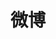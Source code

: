 ﻿---
id: 130
title: "微博"
weight: 130
version: "1.0.0"
updateTime: "2022-06-23T17:19:32"
debName: "http://113.24.212.22:8090/upload/file/weibo_1.0.0_loongarch64.deb"
debSize: "48.2 MB"
command: "weibo"
compatibility: 3
---
